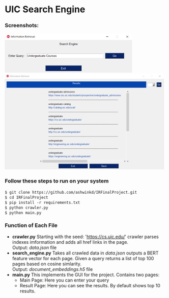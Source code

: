 # UIC Search Engine

### Screenshots:

<img src="https://github.com/ashwinkd/IRFinalProject/blob/master/Screenshots/main_page.png" alt="Main Page" width="400"/>  <img src="https://github.com/ashwinkd/IRFinalProject/blob/master/Screenshots/result_page.png" alt="Result Page" width="500"/>


### Follow these steps to run on your system
```
$ git clone https://github.com/ashwinkd/IRFinalProject.git
$ cd IRFinalProject
$ pip install -r requirements.txt
$ python crawler.py
$ python main.py
```


### Function of Each File

* **crawler.py** 
    Starting with the seed: 'https://cs.uic.edu/' crawler parses indexes imformation and adds all href links in the page.<br>
    Output: *data.json* file
* **search_engine.py**
    Takes all crawled data in *data.json* outputs a BERT feature vector for each page. 
    Given a query returns a list of top 100 pages based on cosine simlarity. <br>
    Output: *document_embeddings.h5* file
* **main.py**
    This implements the GUI for the project. Contains two pages:
    * Main Page: Here you can enter your query
    * Result Page: Here you can see the results. By default shows top 10 results.
    

